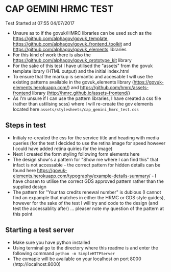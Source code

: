 # CAP GEMINI HRMC TEST
Test Started at 07:55 04/07/2017

* Unsure as to if the govuk/HMRC libraries can be used such as the https://github.com/alphagov/govuk_template, https://github.com/alphagov/govuk_frontend_toolkit and https://github.com/alphagov/govuk_elements libraries
* For this kind of work there is also the https://github.com/alphagov/govuk_prototype_kit library
* For the sake of this test I have utilised the "assets" from the govuk template lbrary (HTML output) and the initial index.html
* To ensure that the markup is semantic and accesable I will use the existing patterns available in the govuk_elements library (https://govuk-elements.herokuapp.com/) and https://github.com/hmrc/assets-frontend library (http://hmrc.github.io/assets-frontend/)
* As I'm unsure if I can use the pattern libraries, I have created a css file (rather than ustilising scss) where I will re-create the gov elements located here `assets/stylesheets/cap_gemini_hmrc_test.css`

## Steps in test
* Initialy re-created the css for the service title and heading with media queries (for the test I decided to use the retina image for speed however I could have added retina quiries for the image)
* Next I created the form styling following form elements here
* The design show's a pattern for "Show me where I can find this" that infact is not accessable - the correct pattern for hidden details can be found here https://govuk-elements.herokuapp.com/typography/example-details-summary/ - I have chosen to utilise the correct GDS approved pattern rather than the supplied design
* The pattern for "Your tax credits renewal number" is dubious (I cannot find an expample that matches in either the HRMC or GDS style guides), however for the sake of the test I will try and code to the design (and test the accessablity after) ... pleaser note my question of the pattern at this point

## Starting a test server
* Make sure you have python installed
* Using terminal go to the directory where this readme is and enter the following command `python -m SimpleHTTPServer`
* The exmaple will be available on your localhost on port 8000 (http://localhost:8000)
